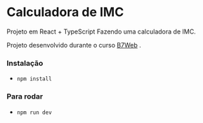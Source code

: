 # Calculadora de IMC

Projeto em React + TypeScript
Fazendo uma calculadora de IMC.

Projeto desenvolvido durante o curso [B7Web](https://b7web.com.br)
.

### Instalação
- `npm install`

### Para rodar
- `npm run dev`

